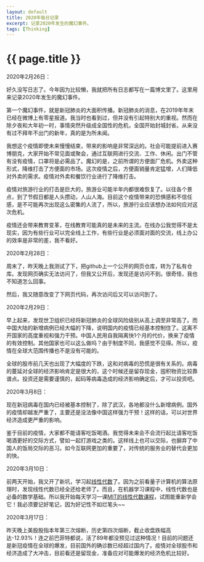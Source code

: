 ```yaml
---
layout: default
title: 2020年每日记录
excerpt: 记录2020年发生的魔幻事件。
tags: [Thinking]
---
```

{{ page.title }}
================

2020年2月26日：

好久没写日志了。今年因为比较懒，我就把所有日志都写在一篇博文里了。这里用来记录2020年发生的魔幻事件。

第一个魔幻事件，就是新冠肺炎的大面积传播。新冠肺炎的消息，在2019年年末已经在微博上有零星报道。我当时也看到过，但并没有引起特别大的重视。然而在除夕夜和大年初一时，事情突然升级成全国性的危机，全国开始封城封省。从来没有过不拜年不出门的新年，真的是为所未闻。

我想这个疫情即使未来慢慢结束，带来的影响是非常深远的。社会可能提前进入赛博朋克，大家开始不常见面或聚会，通过互联网进行交流、工作、休闲。出门不管有没有疫情，口罩将是必需品了。魔幻的是，之前所谓的方便面厂危机。外卖这种形式，降维打击了方便面的市场。这次疫情之后，方便面销量肯定猛增，人们降低对外卖的需求。疫情对外卖和餐饮行业进行了降维打击。

疫情对旅游行业的打击是巨大的，旅游业可能半年内都很难恢复了。以往各个景点，到了节假日都是人头攒动，人山人海。目前这个疫情带来的恐惧感和不信任感，是不可能再次出现这么密集的人流了，所以，旅游行业应该想办法如何应对这次危机。

疫情还会带来教育变革，在线教育可能真的是未来的主流。在线办公我觉得不是太现实，因为有些行业可以完全线上工作，有些行业是必须面对面的交流，线上办公的效率是非常的差，我不看好。

2020年2月28日：

周末了，昨天晚上我测试了下，把github上一个公开的网页仓库，转为了私有仓库。发现网页确实无法访问了，但我又公开后，发现还是访问不到。很奇怪，我也不知道怎么回事。

然后，我又随意改变了下网页代码，再次访问后又可以访问到了。

2020年2月29日：

早上起来，发现世卫组织已经将新冠肺炎的全球风险级别从高上调至非常高了。而中国大陆的新增病例已经大幅的下降，说明国内的疫情已经基本控制住了。这离不开国家的高度重视和强力干预。中国人民用自我隔离快1个月的代价，换来了疫情的有效控制。其他国家也可以这么做吗？由于制度不同，我感觉不见得。所以，疫情在全球大范围传播也不是没有可能的。

全球的股市前几天也出现了大幅度的下跌，这和对病毒的恐慌是很有关系的。病毒的蔓延对全球的经济影响肯定是很大的，这个时候还是留存现金，囤积物资比较靠谱点。投资还是需要谨慎的，起码等病毒造成的经济影响确定后，才可以投资吧。

2020年3月8日：

现在新冠病毒在国内已经被基本控制了，除了武汉，各地都没什么新增病例。国外的疫情却越发严重了，主要还是没法像中国这样强力干预！这样的话，可以对世界经济造成更严重的影响。

鉴于目前的疫情，大家都不能请客吃饭喝酒。我觉得未来会不会流行起比请客吃饭喝酒更好的交际方式，譬如一起打游戏之类的。这样线上也可以交际，也摒弃了中国人的饭局交际的恶习。如今互联网更加的重要了，对传统的服务业的替代会更加的快。

2020年3月10日：

前两天开始，我又开了新坑，学习起[线性代数](https://book.douban.com/subject/6432768/)了。因为之前看量子计算机的算法原理时，发现线性代数已经全还给老师了。而且，在机器学习课程中，线性代数也是必备的数学基础。所以我开始每天学习一课[MIT的线性代数课程](https://www.bilibili.com/video/av15463995?t=147)，试图能重新学会它！我必须要记好笔记，因为好记性不如烂笔头~~

2020年3月17日：

昨天晚上美股股指本年第三次熔断，历史第四次熔断，截止收盘跌幅高达-12.93%！连之前巴菲特都说，活了89年都没预见过这种情况！目前的问题还是新冠疫情在全球的爆发，目前国外的确诊数已经超过国内了。疫情对全球股市和经济造成了大冲击，目前看还是留现金，准备应对可能爆发的经济危机比较好。


